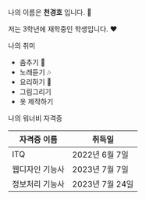나의 이름은 **천경호** 입니다. 🍒

저는 3학년에 재학중인 학생입니다. ❤️

나의 취미

- 춤추기 :dancer:
- 노래듣기 :notes:
- 요리하기 :fork_and_knife:
- 그림그리기
- 옷 제작하기

나의 워너비 자격증

| 자격증 이름 | 취득일 |
|--|--|
| ITQ | 2022년 6월 7일 |
| 웹디자인 기능사 | 2023년 7월 7일 |
| 정보처리 기능사 | 2023년 7월 24일 |
